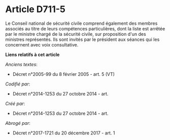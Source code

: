 # Article D711-5

Le Conseil national de sécurité civile comprend également des membres associés au titre de leurs compétences particulières,
dont la liste est arrêtée par le ministre chargé de la sécurité civile, sur proposition d'un des ministres représentés. Ils
sont invités par le président aux séances qui les concernent avec voix consultative.

**Liens relatifs à cet article**

_Anciens textes_:

  - Décret n°2005-99 du 8 février 2005 - art. 5 (VT)

_Codifié par_:

  - Décret n°2014-1253 du 27 octobre 2014 - art.

_Créé par_:

  - Décret n°2014-1253 du 27 octobre 2014 - art.

_Abrogé par_:

  - Décret n°2017-1721 du 20 décembre 2017 - art. 1
